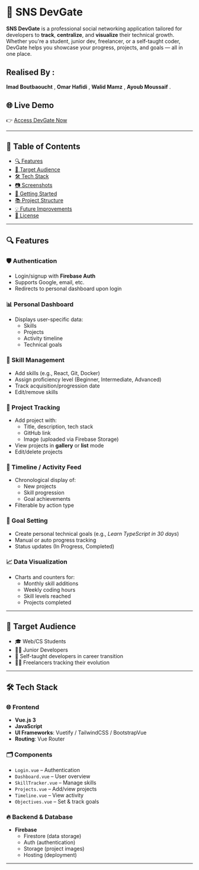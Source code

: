 # 🚀 SNS DevGate

**SNS DevGate** is a professional social networking application tailored for developers to **track**, **centralize**, and **visualize** their technical growth. Whether you're a student, junior dev, freelancer, or a self-taught coder, DevGate helps you showcase your progress, projects, and goals — all in one place.

## Realised By :

  **Imad Boutbaoucht** , 
  **Omar Hafidi** , 
  **Walid Mamz** , 
  **Ayoub Moussaif** .

## 🌐 Live Demo

👉 [Access DevGate Now](https://dev-g-59bb5.web.app)

---

## 📌 Table of Contents

- [🔍 Features](#-features)
- [👤 Target Audience](#-target-audience)
- [🛠 Tech Stack](#-tech-stack)
- [📷 Screenshots](#-screenshots)
- [🚀 Getting Started](#-getting-started)
- [📚 Project Structure](#-project-structure)
- [💡 Future Improvements](#-future-improvements)
- [📄 License](#-license)

---

## 🔍 Features

### 🛡️ Authentication
- Login/signup with **Firebase Auth**
- Supports Google, email, etc.
- Redirects to personal dashboard upon login

### 📊 Personal Dashboard
- Displays user-specific data:
  - Skills
  - Projects
  - Activity timeline
  - Technical goals

### 🧠 Skill Management
- Add skills (e.g., React, Git, Docker)
- Assign proficiency level (Beginner, Intermediate, Advanced)
- Track acquisition/progression date
- Edit/remove skills

### 🧪 Project Tracking
- Add project with:
  - Title, description, tech stack
  - GitHub link
  - Image (uploaded via Firebase Storage)
- View projects in **gallery** or **list** mode
- Edit/delete projects

### 📆 Timeline / Activity Feed
- Chronological display of:
  - New projects
  - Skill progression
  - Goal achievements
- Filterable by action type

### 🎯 Goal Setting
- Create personal technical goals (e.g., *Learn TypeScript in 30 days*)
- Manual or auto progress tracking
- Status updates (In Progress, Completed)

### 📈 Data Visualization
- Charts and counters for:
  - Monthly skill additions
  - Weekly coding hours
  - Skill levels reached
  - Projects completed

---

## 👤 Target Audience

- 🎓 Web/CS Students  
- 👩‍💻 Junior Developers  
- 🔁 Self-taught developers in career transition  
- 🧑‍💼 Freelancers tracking their evolution  

---

## 🛠 Tech Stack

### 🌐 Frontend
- **Vue.js 3**
- **JavaScript**
- **UI Frameworks**: Vuetify / TailwindCSS / BootstrapVue
- **Routing**: Vue Router

### 🗂 Components
- `Login.vue` – Authentication
- `Dashboard.vue` – User overview
- `SkillTracker.vue` – Manage skills
- `Projects.vue` – Add/view projects
- `Timeline.vue` – View activity
- `Objectives.vue` – Set & track goals

### 🔥 Backend & Database
- **Firebase**
  - Firestore (data storage)
  - Auth (authentication)
  - Storage (project images)
  - Hosting (deployment)

---
